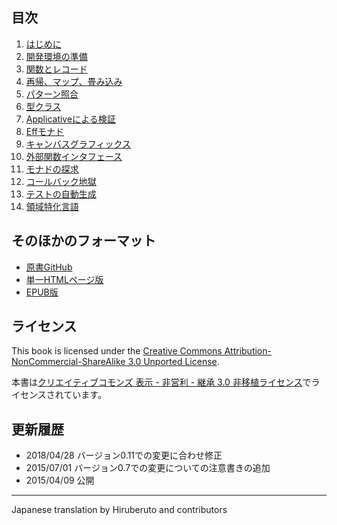## 目次

1. [はじめに](chapter01.html)
2. [開発環境の準備](chapter02.html)
3. [関数とレコード](chapter03.html)
4. [再帰、マップ、畳み込み](chapter04.html)
5. [パターン照合](chapter05.html)
6. [型クラス](chapter06.html)
7. [Applicativeによる検証](chapter07.html)
8. [Effモナド](chapter08.html)
9. [キャンバスグラフィックス](chapter09.html)
10. [外部関数インタフェース](chapter10.html)
11. [モナドの探求](chapter11.html)
12. [コールバック地獄](chapter12.html)
13. [テストの自動生成](chapter13.html)
14. [領域特化言語](chapter14.html)

## そのほかのフォーマット

- [原書GitHub](https://github.com/paf31/purescript-book)
- [単一HTMLページ版](purescript-book-ja.html)
- [EPUB版](purescript-book-ja.epub)
<!-- - [PDF版](purescript-book-ja.pdf) -->


## ライセンス

This book is licensed under the [Creative Commons Attribution-NonCommercial-ShareAlike 3.0 Unported License](http://creativecommons.org/licenses/by-nc-sa/3.0/deed.en_US).

本書は[クリエイティブコモンズ 表示 - 非営利 - 継承 3.0 非移植ライセンス](http://creativecommons.org/licenses/by-nc-sa/3.0/deed.ja)でライセンスされています。

## 更新履歴

* 2018/04/28 バージョン0.11での変更に合わせ修正
* 2015/07/01 バージョン0.7での変更についての注意書きの追加 
* 2015/04/09 公開

----

Japanese translation by Hiruberuto and contributors
